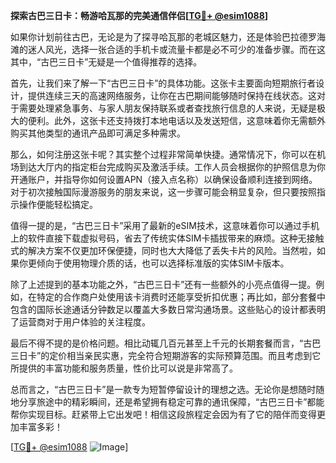 **探索古巴三日卡：畅游哈瓦那的完美通信伴侣[[TG💪+ @esim1088](https://t.me/s/esim1088)]**

如果你计划前往古巴，无论是为了探寻哈瓦那的老城区魅力，还是体验巴拉德罗海滩的迷人风光，选择一张合适的手机卡或流量卡都是必不可少的准备步骤。而在这其中，“古巴三日卡”无疑是一个值得推荐的选择。

首先，让我们来了解一下“古巴三日卡”的具体功能。这张卡主要面向短期旅行者设计，提供连续三天的高速网络服务，让你在古巴期间能够随时保持在线状态。这对于需要处理紧急事务、与家人朋友保持联系或者查找旅行信息的人来说，无疑是极大的便利。此外，这张卡还支持拨打本地电话以及发送短信，这意味着你无需额外购买其他类型的通讯产品即可满足多种需求。

那么，如何注册这张卡呢？其实整个过程非常简单快捷。通常情况下，你可以在机场到达大厅内的指定柜台完成购买及激活手续。工作人员会根据你的护照信息为你开通账户，并指导你如何设置APN（接入点名称）以确保设备顺利连接到网络。对于初次接触国际漫游服务的朋友来说，这一步骤可能会稍显复杂，但只要按照指示操作便能轻松搞定。

值得一提的是，“古巴三日卡”采用了最新的eSIM技术，这意味着你可以通过手机上的软件直接下载虚拟号码，省去了传统实体SIM卡插拔带来的麻烦。这种无接触式的解决方案不仅更加环保便捷，同时也大大降低了丢失卡片的风险。当然啦，如果你更倾向于使用物理介质的话，也可以选择标准版的实体SIM卡版本。

除了上述提到的基本功能之外，“古巴三日卡”还有一些额外的小亮点值得一提。例如，在特定的合作商户处使用该卡消费时还能享受折扣优惠；再比如，部分套餐中包含的国际长途通话分钟数足以覆盖大多数日常沟通场景。这些贴心的设计都表明了运营商对于用户体验的关注程度。

最后不得不提的是价格问题。相比动辄几百元甚至上千元的长期套餐而言，“古巴三日卡”的定价相当亲民实惠，完全符合短期游客的实际预算范围。而且考虑到它所提供的丰富功能和服务质量，性价比可以说是非常高了。

总而言之，“古巴三日卡”是一款专为短暂停留设计的理想之选。无论你是想随时随地分享旅途中的精彩瞬间，还是希望拥有稳定可靠的通讯保障，“古巴三日卡”都能帮你实现目标。赶紧带上它出发吧！相信这段旅程定会因为有了它的陪伴而变得更加丰富多彩！

[[TG💪+ @esim1088](https://t.me/s/esim1088) ![Image](https://i.postimg.cc/4NQfJmqS/Snipaste-2025-05-13-00-14-12.png)]